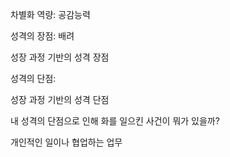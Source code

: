 

차별화 역량: 공감능력

성격의 장점: 배려

성장 과정 기반의 성격 장점

성격의 단점: 

성장 과정 기반의 성격 단점

내 성격의 단점으로 인해 화를 일으킨 사건이 뭐가 있을까?

개인적인 일이나 협업하는 업무

